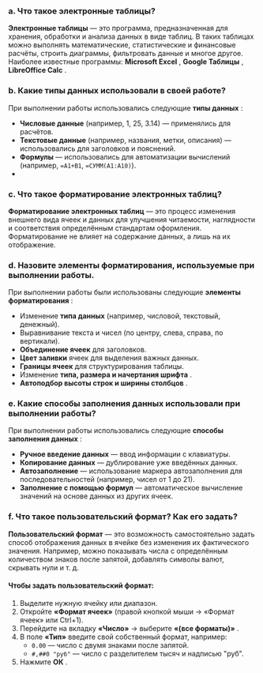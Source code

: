 ### **a. Что такое электронные таблицы?**

**Электронные таблицы** — это программа, предназначенная для хранения, обработки и анализа данных в виде таблиц. В таких таблицах можно выполнять математические, статистические и финансовые расчёты, строить диаграммы, фильтровать данные и многое другое.  
Наиболее известные программы: **Microsoft Excel** , **Google Таблицы** , **LibreOffice Calc** .

### **b. Какие типы данных использовали в своей работе?**

При выполнении работы использовались следующие **типы данных** :

- **Числовые данные** (например, 1, 25, 3.14) — применялись для расчётов.
- **Текстовые данные** (например, названия, метки, описания) — использовались для заголовков и пояснений.
- **Формулы** — использовались для автоматизации вычислений (например, `=A1+B1`, `=СУММ(A1:A10)`).
- 
### **c. Что такое форматирование электронных таблиц?**

**Форматирование электронных таблиц** — это процесс изменения внешнего вида ячеек и данных для улучшения читаемости, наглядности и соответствия определённым стандартам оформления.  
Форматирование не влияет на содержание данных, а лишь на их отображение.

### **d. Назовите элементы форматирования, используемые при выполнении работы.**

При выполнении работы были использованы следующие **элементы форматирования** :

- Изменение **типа данных** (например, числовой, текстовый, денежный).
- Выравнивание текста и чисел (по центру, слева, справа, по вертикали).
- **Объединение ячеек** для заголовков.
- **Цвет заливки** ячеек для выделения важных данных.
- **Границы ячеек** для структурирования таблицы.
- Изменение **типа, размера и начертания шрифта** .
- **Автоподбор высоты строк и ширины столбцов** .

### **e. Какие способы заполнения данных использовали при выполнении работы?**

При выполнении работы использовались следующие **способы заполнения данных** :

- **Ручное введение данных** — ввод информации с клавиатуры.
- **Копирование данных** — дублирование уже введённых данных.
- **Автозаполнение** — использование маркера автозаполнения для последовательностей (например, чисел от 1 до 21).
- **Заполнение с помощью формул** — автоматическое вычисление значений на основе данных из других ячеек.

### **f. Что такое пользовательский формат? Как его задать?**

**Пользовательский формат** — это возможность самостоятельно задать способ отображения данных в ячейке без изменения их фактического значения. Например, можно показывать числа с определённым количеством знаков после запятой, добавлять символы валют, скрывать нули и т. д.

#### Чтобы задать пользовательский формат:

1. Выделите нужную ячейку или диапазон.
2. Откройте **«Формат ячеек»** (правой кнопкой мыши → «Формат ячеек» или Ctrl+1).
3. Перейдите на вкладку **«Число»** → выберите **«(все форматы)»** .
4. В поле **«Тип»** введите свой собственный формат, например:
    - `0.00` — число с двумя знаками после запятой.
    - `#,##0 "руб"` — число с разделителем тысяч и надписью "руб".
5. Нажмите **ОК** .
